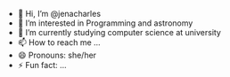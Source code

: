 - 👋 Hi, I’m @jenacharles
- 👀 I’m interested in Programming and astronomy 
- 🌱 I’m currently studying computer science at university
- 📫 How to reach me ...
- 😄 Pronouns: she/her
- ⚡ Fun fact: ...

<!---
jenacharles/jenacharles is a ✨ special ✨ repository because its `README.md` (this file) appears on your GitHub profile.
You can click the Preview link to take a look at your changes.
--->
